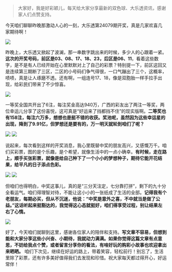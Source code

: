> 大家好，我是好彩颖儿，每天给大家分享最新的双色球、大乐透资讯，感谢家人们点赞支持。

今天咱们聊聊昨晚那激动人心的一刻，大乐透第24079期开奖，真是几家欢喜几家期待啊！


![](https://cdn.jsdelivr.net/gh/wangwenjie1314/PicCDN/2024-7-11/1720660403593-image.png)


昨晚上，大乐透又掀起了波澜，那一串数字跳出来的时候，多少人的心跟着一紧。**这次的开奖号码，前区是03、08、17、18、23，后区是06、11**，看着这些数字，是不是有人已经开始在心里默默对上了自己的彩票？特别提一下，前区这回又是连续第三期断了三区，二区的小号码们争气得很，一口气蹦出了三个，这概率，啧啧，真是让人琢磨不透。还有啊，一组连号17、18，像是双胞胎一样手拉手出现，给彩民们带来了不少惊喜。


![](https://cdn.jsdelivr.net/gh/wangwenjie1314/PicCDN/2024-7-11/1720660419631-image.png)


一等奖全国共开出了6注，每注奖金高达940万，广西的彩友出了两注一等奖，两位幸运儿分享了这份喜悦，这可真是“好运来了挡都挡不住”的现实版啊。**二等奖也有158注，每注六万多，想想也是挺不错的收获。奖池呢，虽然因为这些幸运星的出现，降到了9.91亿，但梦想还是要有的，万一明天就轮到咱们了呢？**

![](https://cdn.jsdelivr.net/gh/wangwenjie1314/PicCDN/2024-7-11/1720660433590-image.png)
![](https://cdn.jsdelivr.net/gh/wangwenjie1314/PicCDN/2024-7-11/1720660449956-image.png)


说起来，每次看到这样的开奖消息，我心里既替中奖的朋友高兴，又感慨万千。咱们买彩票，图的是个乐趣，是个希望，就像生活中的一点小确幸。**有时候，走在路上，顺手买张彩票，就像是给自己种下了一个小小的梦想种子，期待它能开花结果，给平凡的日子添点色彩。**

![](https://cdn.jsdelivr.net/gh/wangwenjie1314/PicCDN/2024-7-11/1720660462900-image.png)
![](https://cdn.jsdelivr.net/gh/wangwenjie1314/PicCDN/2024-7-11/1720660614531-image.png)


但咱们也得明白，中奖这事儿，真的是“三分天注定，七分靠打拼”，剩下的九十分全看运气。咱们得理智对待，不能让这小小的一张纸成了生活的全部。**记得我有个老朋友，每期必买，但从不沉迷，他说：“中奖是意外之喜，不中就当是做了公益。”这话听起来挺豁达的，我觉得这心态就挺好，咱们得享受过程，别让结果左右了心情。**


![](https://cdn.jsdelivr.net/gh/wangwenjie1314/PicCDN/2024-7-11/1720660539495-image.png)


好了，今天咱们就聊到这里，感谢各位家人的陪伴和支持。**写文章不容易，但想到能和大家分享这些小兴奋、小期待，我就动力满满。如果你觉得这篇文章有点意思，不妨给我点个赞，或者留言分享你的看法，有啥好玩的购彩小故事也欢迎拿出来晒晒。** 咱们下次见，继续在好运的路上，带着笑容，轻松前行！别忘了，生活里除了彩票，还有许多美好值得我们去发现和珍惜。祝大家每天都过得开心，好运常伴！